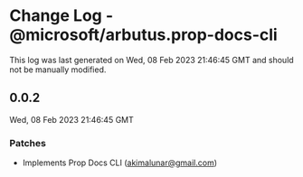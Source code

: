 # Change Log - @microsoft/arbutus.prop-docs-cli

This log was last generated on Wed, 08 Feb 2023 21:46:45 GMT and should not be manually modified.

<!-- Start content -->

## 0.0.2

Wed, 08 Feb 2023 21:46:45 GMT

### Patches

- Implements Prop Docs CLI (akimalunar@gmail.com)
